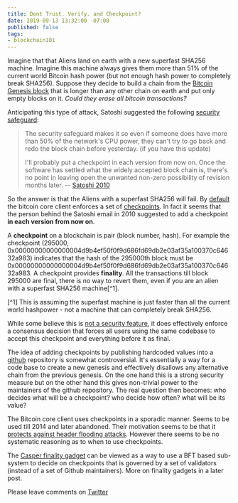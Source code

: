 ```yaml
---
title: Dont Trust. Verify. and Checkpoint?
date: 2019-09-13 13:32:00 -07:00
published: false
tags:
- blockchain101
---
```


Imagine that that Aliens land on earth with a new superfast SHA256 machine. Imagine this machine always gives them more than 51% of the current world Bitcoin hash power (but not enough hash power to completely break SHA256). Suppose they decide to build a chain from the [Bitcoin Genesis block](https://ittaiab.github.io/2019-07-18-do-bitcoin-and-ethereum-have-any-trusted-setup-assumptions/) that is longer than any other chain on earth and put only empty blocks on it. *Could they erase all bitcoin transactions?*

Anticipating this type of attack, Satoshi suggested the following [security safeguard](https://satoshi.nakamotoinstitute.org/posts/bitcointalk/232/): 


> The security safeguard makes it so even if someone does have more than 50% of the network's CPU power, they can't try to go back and redo the block chain before yesterday.  (if you have this update)
>
> I'll probably put a checkpoint in each version from now on.  Once the software has settled what the widely accepted block chain is, there's no point in leaving open the unwanted non-zero possibility of revision months later.  -- [Satoshi 2010](https://bitcointalk.org/index.php?topic=437)

So the answer is that the Aliens with a superfast SHA256 will fail. By [default](https://github.com/bitcoin/bitcoin/blob/master/src/validation.cpp#L120) the bitcoin core client enforces a set of [checkpoints](https://github.com/bitcoin/bitcoin/blob/master/src/chainparams.cpp#L138). In fact it seems that the person behind the Satoshi email in 2010 suggested to add a checkpoint **in each version from now on**.


A **checkpoint** on a blockchain is pair (block number, hash). For example the checkpoint (295000, 0x00000000000000004d9b4ef50f0f9d686fd69db2e03af35a100370c64632a983) indicates that the hash of the 295000th block must be 0x00000000000000004d9b4ef50f0f9d686fd69db2e03af35a100370c64632a983.
A checkpoint provides **finality**. All the transactions till block 295000 are final, there is no way to revert them, even if you are an alien with a superfast SHA256 machine[^1].

[^1] This is assuming the superfast machine is just faster than all the current world hashpower - not a machine that can completely break SHA256.  

While some believe this is [not a security feature](https://bitcoin.stackexchange.com/questions/39097/do-all-bitcoin-client-enforce-checkpoints), it does effectively enforce a consensus decision that forces all users using the same codebase to accept this checkpoint and everything before it as final.

The idea of adding checkpoints by publishing hardcoded values into a [github](https://github.com/bitcoin) repository is somewhat controversial. It's essentially a way for a code base to create a new genesis and effectively disallows any alternative chain from the previous genesis. On the one hand this is a strong security measure but on the other hand this gives non-trivial power to the maintainers of the github repository. The real question then becomes: who decides what will be a checkpoint? who decide how often? what will be its value?  

The Bitcoin core client uses checkpoints in a sporadic manner.  Seems to be used till 2014 and later abandoned. Their motivation seems to be that it [protects against header flooding attacks](https://github.com/bitcoin/bitcoin/issues/15095 
). However there seems to be no systematic reasoning as to when to use checkpoints.

The [Casper finality gadget](https://arxiv.org/abs/1710.09437) can be viewed as a way to use a BFT based sub-system to decide on checkpoints that is governed by a set of validators (instead of a set of Github maintainers). More on finality gadgets in a later post.

Please leave comments on [Twitter]()
